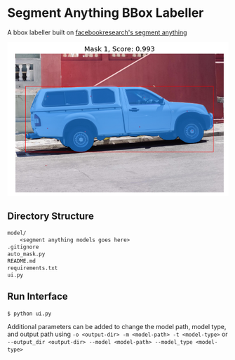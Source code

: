 # Segment Anything BBox Labeller
A bbox labeller built on [facebookresearch's segment anything](https://github.com/facebookresearch/segment-anything)

![sample image](https://github.com/junqingchang/segment-anything-bbox-autolabeller/blob/main/assets/sample.png?raw=true)

## Directory Structure
```
model/
    <segment anything models goes here>
.gitignore
auto_mask.py
README.md
requirements.txt
ui.py
```

## Run Interface
```
$ python ui.py
```

Additional parameters can be added to change the model path, model type, and output path using `-o <output-dir> -m <model-path> -t <model-type>` or `--output_dir <output-dir> --model <model-path> --model_type <model-type>` 